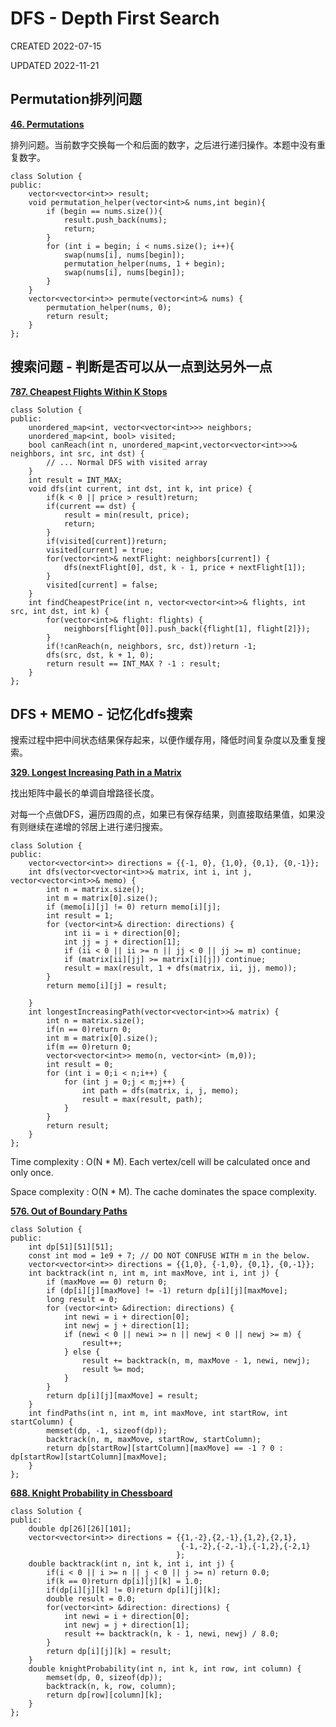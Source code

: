 # DFS - Depth First Search

CREATED 2022-07-15

UPDATED 2022-11-21

## Permutation排列问题

**[46. Permutations](https://leetcode.com/problems/permutations/)**

排列问题。当前数字交换每一个和后面的数字，之后进行递归操作。本题中没有重复数字。

```
class Solution {
public:
    vector<vector<int>> result;
    void permutation_helper(vector<int>& nums,int begin){
        if (begin == nums.size()){
            result.push_back(nums);
            return;
        }
        for (int i = begin; i < nums.size(); i++){
            swap(nums[i], nums[begin]);
            permutation_helper(nums, 1 + begin);
            swap(nums[i], nums[begin]);  
        }
    }
    vector<vector<int>> permute(vector<int>& nums) {
        permutation_helper(nums, 0);
        return result;
    }
};
```

## 搜索问题 - 判断是否可以从一点到达另外一点

**[787. Cheapest Flights Within K Stops](https://leetcode.com/problems/cheapest-flights-within-k-stops)**

```
class Solution {
public:
    unordered_map<int, vector<vector<int>>> neighbors;
    unordered_map<int, bool> visited;
    bool canReach(int n, unordered_map<int,vector<vector<int>>>& neighbors, int src, int dst) {
        // ... Normal DFS with visited array
    }
    int result = INT_MAX;
    void dfs(int current, int dst, int k, int price) {
        if(k < 0 || price > result)return;
        if(current == dst) {
            result = min(result, price);
            return;
        }
        if(visited[current])return;
        visited[current] = true;
        for(vector<int>& nextFlight: neighbors[current]) {
            dfs(nextFlight[0], dst, k - 1, price + nextFlight[1]);
        }
        visited[current] = false;
    }
    int findCheapestPrice(int n, vector<vector<int>>& flights, int src, int dst, int k) {
        for(vector<int>& flight: flights) {
            neighbors[flight[0]].push_back({flight[1], flight[2]});
        }
        if(!canReach(n, neighbors, src, dst))return -1;
        dfs(src, dst, k + 1, 0);
        return result == INT_MAX ? -1 : result;
    }
};
```

## DFS + MEMO - 记忆化dfs搜索

搜索过程中把中间状态结果保存起来，以便作缓存用，降低时间复杂度以及重复搜索。

**[329. Longest Increasing Path in a Matrix](https://leetcode.com/problems/longest-increasing-path-in-a-matrix/)**

找出矩阵中最长的单调自增路径长度。

对每一个点做DFS，遍历四周的点，如果已有保存结果，则直接取结果值，如果没有则继续在递增的邻居上进行递归搜索。

```
class Solution {
public:
    vector<vector<int>> directions = {{-1, 0}, {1,0}, {0,1}, {0,-1}};
    int dfs(vector<vector<int>>& matrix, int i, int j, vector<vector<int>>& memo) {
        int n = matrix.size();
        int m = matrix[0].size();
        if (memo[i][j] != 0) return memo[i][j];
        int result = 1;
        for (vector<int>& direction: directions) {
            int ii = i + direction[0];
            int jj = j + direction[1];
            if (ii < 0 || ii >= n || jj < 0 || jj >= m) continue;
            if (matrix[ii][jj] >= matrix[i][j]) continue;
            result = max(result, 1 + dfs(matrix, ii, jj, memo));
        }
        return memo[i][j] = result;
        
    }
    int longestIncreasingPath(vector<vector<int>>& matrix) {
        int n = matrix.size();
        if(n == 0)return 0;
        int m = matrix[0].size();
        if(m == 0)return 0;
        vector<vector<int>> memo(n, vector<int> (m,0));
        int result = 0;
        for (int i = 0;i < n;i++) {
            for (int j = 0;j < m;j++) {
                int path = dfs(matrix, i, j, memo);
                result = max(result, path);
            }
        }
        return result;
    }
};
```

Time complexity : O(N * M). Each vertex/cell will be calculated once and only once.

Space complexity : O(N * M). The cache dominates the space complexity.

**[576. Out of Boundary Paths](https://leetcode.com/problems/out-of-boundary-paths/)**

```
class Solution {
public:
    int dp[51][51][51];
    const int mod = 1e9 + 7; // DO NOT CONFUSE WITH m in the below.
    vector<vector<int>> directions = {{1,0}, {-1,0}, {0,1}, {0,-1}};
    int backtrack(int n, int m, int maxMove, int i, int j) {
        if (maxMove == 0) return 0;
        if (dp[i][j][maxMove] != -1) return dp[i][j][maxMove];
        long result = 0;
        for (vector<int> &direction: directions) {
            int newi = i + direction[0];
            int newj = j + direction[1];
            if (newi < 0 || newi >= n || newj < 0 || newj >= m) {
                result++;
            } else {
                result += backtrack(n, m, maxMove - 1, newi, newj);
                result %= mod;
            }
        }
        return dp[i][j][maxMove] = result;
    }
    int findPaths(int n, int m, int maxMove, int startRow, int startColumn) {
        memset(dp, -1, sizeof(dp));
        backtrack(n, m, maxMove, startRow, startColumn);
        return dp[startRow][startColumn][maxMove] == -1 ? 0 : dp[startRow][startColumn][maxMove];
    }
};
```

**[688. Knight Probability in Chessboard](https://leetcode.com/problems/knight-probability-in-chessboard/)**

```
class Solution {
public:
    double dp[26][26][101];
    vector<vector<int>> directions = {{1,-2},{2,-1},{1,2},{2,1},
                                      {-1,-2},{-2,-1},{-1,2},{-2,1}
                                     };
    double backtrack(int n, int k, int i, int j) {
        if(i < 0 || i >= n || j < 0 || j >= n) return 0.0;
        if(k == 0)return dp[i][j][k] = 1.0;
        if(dp[i][j][k] != 0)return dp[i][j][k];
        double result = 0.0;
        for(vector<int> &direction: directions) {
            int newi = i + direction[0];
            int newj = j + direction[1];
            result += backtrack(n, k - 1, newi, newj) / 8.0;
        }
        return dp[i][j][k] = result;
    }
    double knightProbability(int n, int k, int row, int column) {
        memset(dp, 0, sizeof(dp));
        backtrack(n, k, row, column);
        return dp[row][column][k];
    }
};
```
